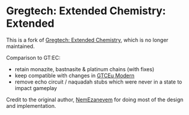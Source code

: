 # Gregtech: Extended Chemistry: Extended

This is a fork of [Gregtech: Extended Chemistry](https://www.curseforge.com/minecraft/mc-mods/gregtech-extended-chemistry), which is no longer maintained.

Comparison to GT:EC:

* retain monazite, bastnasite & platinum chains (with fixes)
* keep compatible with changes in [GTCEu Modern](https://github.com/GregTechCEu/GregTech-Modern)
* remove echo circuit / naquadah stubs which were never in a state to impact gameplay

Credit to the original author, [NemEzanevem](https://github.com/NemEzanevem) for doing most of the design and implementation.